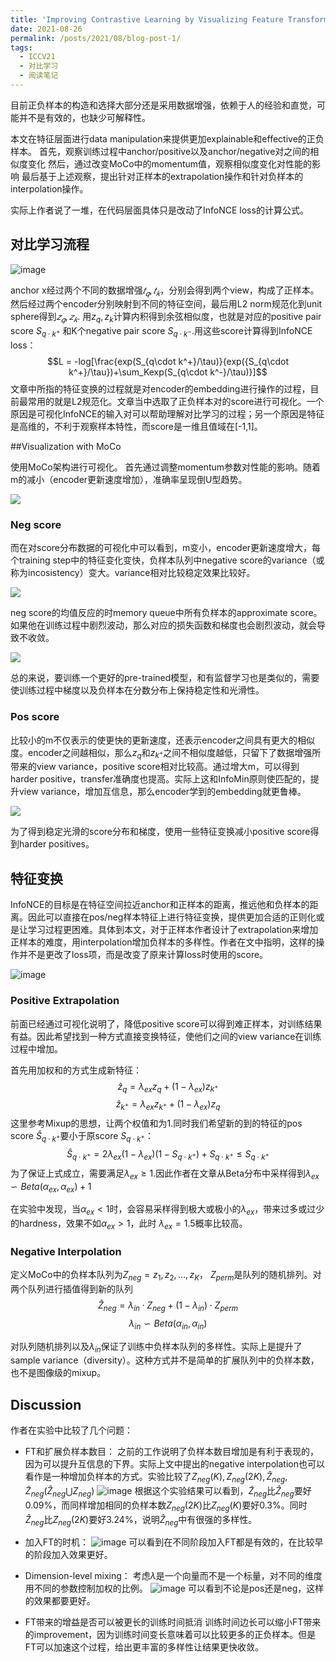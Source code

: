 ```yaml
---
title: 'Improving Contrastive Learning by Visualizing Feature Transformation'
date: 2021-08-26
permalink: /posts/2021/08/blog-post-1/
tags:
  - ICCV21
  - 对比学习
  - 阅读笔记
---
```


目前正负样本的构造和选择大部分还是采用数据增强，依赖于人的经验和直觉，可能并不是有效的，也缺少可解释性。

本文在特征层面进行data manipulation来提供更加explainable和effective的正负样本。
首先，观察训练过程中anchor/positive以及anchor/negative对之间的相似度变化
然后，通过改变MoCo中的momentum值，观察相似度变化对性能的影响
最后基于上述观察，提出针对正样本的extrapolation操作和针对负样本的interpolation操作。

实际上作者说了一堆，在代码层面具体只是改动了InfoNCE loss的计算公式。

## 对比学习流程

![image](https://img2020.cnblogs.com/blog/1250482/202108/1250482-20210825153919871-137032218.png)

anchor x经过两个不同的数据增强$𝑡_𝑞,𝑡_𝑘$，分别会得到两个view，构成了正样本。然后经过两个encoder分别映射到不同的特征空间，最后用L2 norm规范化到unit sphere得到$𝑧_𝑞,𝑧_𝑘$. 用$z_q,z_k$计算内积得到余弦相似度，也就是对应的positive pair score $S_{q\cdot k^+}$ 和K个negative pair score $S_{q\cdot k^-}$.用这些score计算得到InfoNCE loss：
$$L = -log[\frac{exp(S_{q\cdot k^+}/\tau)}{exp({S_{q\cdot k^+}/\tau})+\sum_Kexp(S_{q\cdot k^-}/\tau)}]$$
文章中所指的特征变换的过程就是对encoder的embedding进行操作的过程，目前最常用的就是L2规范化。文章当中选取了正负样本对的score进行可视化。一个原因是可视化InfoNCE的输入对可以帮助理解对比学习的过程；另一个原因是特征是高维的，不利于观察样本特性，而score是一维且值域在[-1,1]。

##Visualization with MoCo

使用MoCo架构进行可视化。
首先通过调整momentum参数对性能的影响。随着m的减小（encoder更新速度增加），准确率呈现倒U型趋势。

![](https://img2020.cnblogs.com/blog/1250482/202108/1250482-20210825155056692-589023744.png)

### Neg score

而在对score分布数据的可视化中可以看到，m变小，encoder更新速度增大，每个training step中的特征变化变快，负样本队列中negative score的variance（或称为incosistency）变大。variance相对比较稳定效果比较好。

![](https://img2020.cnblogs.com/blog/1250482/202108/1250482-20210825155509096-42646700.png)

neg score的均值反应的时memory queue中所有负样本的approximate score。如果他在训练过程中剧烈波动，那么对应的损失函数和梯度也会剧烈波动，就会导致不收敛。

![](https://img2020.cnblogs.com/blog/1250482/202108/1250482-20210825160047667-1709766689.png)

总的来说，要训练一个更好的pre-trained模型，和有监督学习也是类似的，需要使训练过程中梯度以及负样本在分数分布上保持稳定性和光滑性。

### Pos score

比较小的m不仅表示的使更快的更新速度，还表示encoder之间具有更大的相似度。encoder之间越相似，那么$z_q$和$z_{k^+}$之间不相似度越低，只留下了数据增强所带来的view variance，positive score相对比较高。通过增大m，可以得到harder positive，transfer准确度也提高。实际上这和InfoMin原则使匹配的，提升view variance，增加互信息，那么encoder学到的embedding就更鲁棒。

![](https://img2020.cnblogs.com/blog/1250482/202108/1250482-20210825160544439-1321471386.png)

为了得到稳定光滑的score分布和梯度，使用一些特征变换减小positive score得到harder positives。

## 特征变换

InfoNCE的目标是在特征空间拉近anchor和正样本的距离，推远他和负样本的距离。因此可以直接在pos/neg样本特征上进行特征变换，提供更加合适的正则化或是让学习过程更困难。具体到本文，对于正样本作者设计了extrapolation来增加正样本的难度，用interpolation增加负样本的多样性。作者在文中指明，这样的操作并不是更改了loss项，而是改变了原来计算loss时使用的score。

![image](https://img2020.cnblogs.com/blog/1250482/202108/1250482-20210826095630077-136562902.png)

### Positive Extrapolation

前面已经通过可视化说明了，降低positive score可以得到难正样本，对训练结果有益。因此希望找到一种方式直接变换特征，使他们之间的view variance在训练过程中增加。

首先用加权和的方式生成新特征：
$$\widehat{z}_q = \lambda_{ex}z_q+(1-\lambda_{ex})z_{k^+}$$
$$\widehat{z}_{k^+} = \lambda_{ex}z_{k^+}+(1-\lambda_{ex})z_q$$
这里参考Mixup的思想，让两个权值和为1.同时我们希望新的到的特征的pos score $\widehat{S}_{q\cdot k^+}$要小于原score $S_{q\cdot k^+}$：
$$\widehat{S}_{q\cdot k^+}=2\lambda_{ex}(1-\lambda_{ex})(1-S_{q\cdot k^+})+S_{q\cdot k^+}\leq S_{q\cdot k^+}$$
为了保证上式成立，需要满足$\lambda_{ex}\geq1$.因此作者在文章从Beta分布中采样得到$\lambda_{ex}\backsim Beta(\alpha_{ex}, \alpha_{ex})+1$

在实验中发现，当$\alpha_{ex} < 1$时，会容易采样得到极大或极小的$\lambda_{ex}$，带来过多或过少的hardness，效果不如$\alpha_{ex} > 1$，此时 $\lambda_{ex}=1.5$概率比较高。

### Negative Interpolation

定义MoCo中的负样本队列为$Z_{neg}={z_1, z_2, ..., z_K}$， $Z_{perm}$是队列的随机排列。对两个队列进行插值得到新的队列
$$\widehat{Z}_{neg}=\lambda_{in}\cdot Z_{neg}+(1-\lambda_{in})\cdot Z_{perm}$$
$$\lambda_{in}\backsim Beta(\alpha_{in}, \alpha_{in})$$


对队列随机排列以及$\lambda_{in}$保证了训练中负样本队列的多样性。实际上是提升了sample variance（diversity）。这种方式并不是简单的扩展队列中的负样本数，也不是图像级的mixup。

## Discussion

作者在实验中比较了几个问题：
- FT和扩展负样本数目：
	之前的工作说明了负样本数目增加是有利于表现的，因为可以提升互信息的下界。实际上文中提出的negative interpolation也可以看作是一种增加负样本的方式。实验比较了$Z_{neg}(K), Z_{neg}(2K), \widehat{Z}_{neg}, \widetilde{Z}_{neg}(\widehat{Z}_{neg}\bigcup Z_{neg})$
	![image](https://img2020.cnblogs.com/blog/1250482/202108/1250482-20210826110225725-752842542.png)
	根据这个实验结果可以看到，$\widetilde{Z}_{neg}$比$\widehat{Z}_{neg}$要好0.09%，而同样增加相同的负样本数$Z_{neg}(2K)$比$Z_{neg}(K)$要好0.3%。同时$\widehat{Z}_{neg}$比$Z_{neg}(2K)$要好3.24%，说明$\widehat{Z}_{neg}$中有很强的多样性。

- 加入FT的时机：
	![image](https://img2020.cnblogs.com/blog/1250482/202108/1250482-20210826110843277-586576726.png)
	可以看到在不同阶段加入FT都是有效的，在比较早的阶段加入效果更好。

- Dimension-level mixing：
	考虑$\lambda$是一个向量而不是一个标量，对不同的维度用不同的参数控制加权的比例。
	![image](https://img2020.cnblogs.com/blog/1250482/202108/1250482-20210826111037828-745823597.png)
	可以看到不论是pos还是neg，这样的效果都要更好。

- FT带来的增益是否可以被更长的训练时间抵消
	训练时间边长可以缩小FT带来的improvement，因为训练时间变长意味着可以比较更多的正负样本。但是FT可以加速这个过程，给出更丰富的多样性让结果更快收敛。
